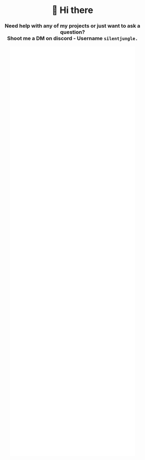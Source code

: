 <h1 align="center">👋 Hi there</h1>
<h3 align="center">Need help with any of my projects or just want to ask a question?<br>Shoot me a DM on discord - Username <code>silentjungle.</code></h3>

<p align="center">
  <img align="center" src="/github-metrics.svg" alt="Metrics" width="400">
</p>
